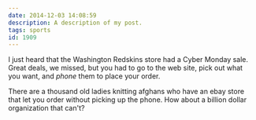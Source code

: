 ```yaml
---
date: 2014-12-03 14:08:59
description: A description of my post.
tags: sports
id: 1909
---
```

I just heard that the Washington Redskins store had a Cyber Monday sale.  Great deals, we missed, but you had to go to the web site, pick out what you want, and <em>phone</em> them to place your order.

There are a thousand old ladies knitting afghans who have an ebay store that let you order without picking up the phone.  How about a billion dollar organization that can't?